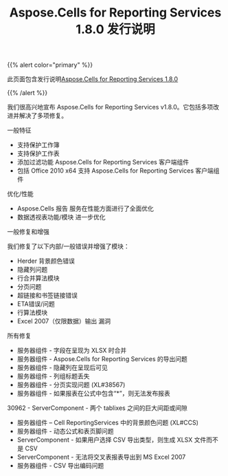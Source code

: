 ﻿---
title: Aspose.Cells for Reporting Services 1.8.0 发行说明
type: docs
weight: 10
url: /zh/reportingservices/aspose-cells-for-reporting-services-1-8-0-release-notes/
---
{{% alert color="primary" %}} 

此页面包含发行说明[Aspose.Cells for Reporting Services 1.8.0](https://downloads.aspose.com/cells/reportingservices/new-releases/aspose.cells-for-reporting-services-1.8.0/)

{{% /alert %}} 

我们很高兴地宣布 Aspose.Cells for Reporting Services v1.8.0。它包括多项改进并解决了多项修复。

一般特征



- 支持保护工作簿
- 支持保护工作表
- 添加过滤功能
Aspose.Cells for Reporting Services 客户端组件
- 包括 Office 2010 x64
支持 Aspose.Cells for Reporting Services 客户端组件



优化/性能

- Aspose.Cells 报告
服务在性能方面进行了全面优化
- 数据透视表功能/模块
进一步优化



一般修复和增强



我们修复了以下内部/一般错误并增强了模块：



- Herder 背景颜色错误
- 隐藏列问题
- 行合并算法模块
- 分页问题
- 超链接和书签链接错误
- ETA错误/问题
- 行算法模块
- Excel 2007（仅限数据）输出
漏洞





所有修复



- 服务器组件 - 字段在呈现为 XLSX 时合并
- 服务器组件 - Aspose.Cells for Reporting Services 的导出问题
- 服务器组件 - 隐藏列在呈现后可见
- 服务器组件 - 列组标题丢失
- 服务器组件 - 分页实现问题 (XL#38567)
- 服务器组件 - 如果报表在公式中包含“*”，则无法发布报表

30962 - ServerComponent - 两个 tablixes 之间的巨大间距或间隙

- 服务器组件 – Cell ReportingServices 中的背景颜色问题 (XL#CCS)
- 服务器组件 - 动态公式和表页脚问题
- ServerComponent - 如果用户选择 CSV 导出类型，则生成 XLSX 文件而不是 CSV
- ServerComponent - 无法将交叉表报表导出到 MS Excel 2007
- 服务器组件 - CSV 导出编码问题


